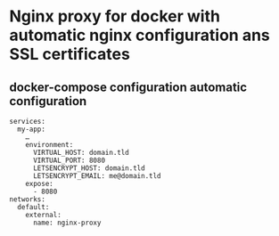 # Nginx proxy for docker with automatic nginx configuration ans SSL certificates
## docker-compose configuration automatic configuration 
```
services:
  my-app: 
    …
    environment:
      VIRTUAL_HOST: domain.tld
      VIRTUAL_PORT: 8080
      LETSENCRYPT_HOST: domain.tld
      LETSENCRYPT_EMAIL: me@domain.tld
    expose:
      - 8080
networks:
  default:
    external:
      name: nginx-proxy
```